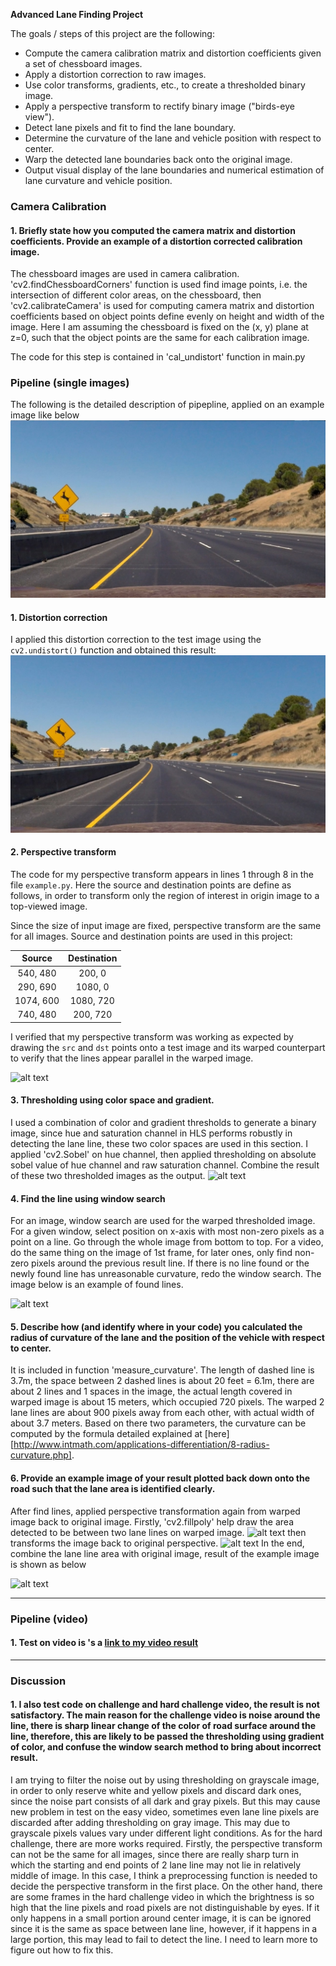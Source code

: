 **Advanced Lane Finding Project**

The goals / steps of this project are the following:

* Compute the camera calibration matrix and distortion coefficients given a set of chessboard images.
* Apply a distortion correction to raw images.
* Use color transforms, gradients, etc., to create a thresholded binary image.
* Apply a perspective transform to rectify binary image ("birds-eye view").
* Detect lane pixels and fit to find the lane boundary.
* Determine the curvature of the lane and vehicle position with respect to center.
* Warp the detected lane boundaries back onto the original image.
* Output visual display of the lane boundaries and numerical estimation of lane curvature and vehicle position.

[//]: # (Image References)

[image1]: ./output_images/undistorted_example.jpg "Undistorted"
[image2]: ./output_images/warped_example.jpg "Road Transformed"
[image3]: ./output_images/find_line_sample.jpg "Threshold"
[image4]: ./output_images/found_line_with_window.jpg "Find Line"
[image5]: ./output_images/colored_line_area.jpg "Draw area"
[image6]: ./output_images/warped_colored_line_area.jpg "Warp Draw area"
[image7]: ./output_images/result_example.jpg "Fit Visual"
[image8]: /output_images/test2.jpg
[video1]: ./project_video.mp4 "Video"
### Camera Calibration

#### 1. Briefly state how you computed the camera matrix and distortion coefficients. Provide an example of a distortion corrected calibration image.

The chessboard images are used in camera calibration. 'cv2.findChessboardCorners' function is used find image points, i.e. the intersection of different color areas, on the chessboard, then 'cv2.calibrateCamera' is used for computing camera matrix and distortion coefficients based on object points define evenly on height and width of the image. Here I am assuming the chessboard is fixed on the (x, y) plane at z=0, such that the object points are the same for each calibration image.

The code for this step is contained in 'cal_undistort' function in main.py



### Pipeline (single images)
The following is the detailed description of pipepline, applied on an example image like below
![alt text][image8]
#### 1. Distortion correction

I applied this distortion correction to the test image using the `cv2.undistort()` function and obtained this result: 
![alt text][image1]

#### 2. Perspective transform

The code for my perspective transform appears in lines 1 through 8 in the file `example.py`.  Here the source and destination points are define as follows, in order to transform only the region of interest in origin image to a top-viewed image. 
<!-- ```python
src = np.float32(
    [[(img_size[0] / 2) - 55, img_size[1] / 2 + 100],
    [((img_size[0] / 6) - 10), img_size[1]],
    [(img_size[0] * 5 / 6) + 60, img_size[1]],
    [(img_size[0] / 2 + 55), img_size[1] / 2 + 100]])
dst = np.float32(
    [[(img_size[0] / 4), 0],
    [(img_size[0] / 4), img_size[1]],
    [(img_size[0] * 3 / 4), img_size[1]],
    [(img_size[0] * 3 / 4), 0]])
```
 --> 
Since the size of input image are fixed, perspective transform are the same for all images. Source and destination points are used in this project:

| Source        | Destination   | 
|:-------------:|:-------------:| 
| 540, 480      | 200, 0        | 
| 290, 690      | 1080, 0       |
| 1074, 600     | 1080, 720     |
| 740, 480      | 200, 720      |

I verified that my perspective transform was working as expected by drawing the `src` and `dst` points onto a test image and its warped counterpart to verify that the lines appear parallel in the warped image.

![alt text][image2]
#### 3. Thresholding using color space and gradient.

I used a combination of color and gradient thresholds to generate a binary image, since hue and saturation channel in HLS performs robustly in detecting the lane line, these two color spaces are used in this section. I applied 'cv2.Sobel' on hue channel, then applied thresholding on absolute sobel value of hue channel and raw saturation channel. Combine the result of these two thresholded images as the output.
![alt text][image3]


#### 4. Find the line using window search
For an image, window search are used for the warped thresholded image. For a given window, select position on x-axis with most non-zero pixels as a point on a line. Go through the whole image from bottom to top.
For a video, do the same thing on the image of 1st frame, for later ones, only find non-zero pixels around the previous result line. If there is no line found or the newly found line has unreasonable curvature, redo the window search. The image below is an example of found lines.

![alt text][image4]

#### 5. Describe how (and identify where in your code) you calculated the radius of curvature of the lane and the position of the vehicle with respect to center.

It is included in function 'measure_curvature'. The length of dashed line is 3.7m, the space between 2 dashed lines is about 20 feet = 6.1m, there are about 2 lines and 1 spaces in the image, the actual length covered in warped image is about 15 meters, which occupied 720 pixels. The warped 2 lane lines are about 900 pixels away from each other, with actual width of about 3.7 meters. Based on there two parameters, the curvature can be computed by the formula detailed explained at [here][http://www.intmath.com/applications-differentiation/8-radius-curvature.php].

#### 6. Provide an example image of your result plotted back down onto the road such that the lane area is identified clearly.

After find lines, applied perspective transformation again from warped image back to original image. Firstly, 'cv2.fillpoly' help draw the area detected to be between two lane lines on warped image. 
![alt text][image5]
then transforms the image back to original perspective.
![alt text][image6]
In the end, combine the lane line area with original image, result of the example image is shown as below

![alt text][image7]

---

### Pipeline (video)

#### 1. Test on video is 's a [link to my video result](./outputproject_video.mp4)

---

### Discussion

#### 1. I also test code on challenge and hard challenge video, the result is not satisfactory. The main reason for the challenge video is noise around the line, there is sharp linear change of the color of road surface around the line, therefore, this are likely to be passed the thresholding using gradient of color, and confuse the window search method to bring about incorrect result. 
I am trying to filter the noise out by using thresholding on grayscale image, in order to only reserve white and yellow pixels and discard dark ones, since the noise part consists of all dark and gray pixels. But this may cause new problem in test on the easy video, sometimes even lane line pixels are discarded after adding thresholding on gray image. This may due to grayscale pixels values vary under different light conditions. 
As for the hard challenge, there are more works required. Firstly, the perspective transform can not be the same for all images, since there are really sharp turn in which the starting and end points of 2 lane line may not lie in relatively middle of image. In this case, I think a preprocessing function is needed to decide the perspective transform in the first place. 
On the other hand, there are some frames in the hard challenge video in which the brightness is so high that the line pixels and road pixels are not distinguishable by eyes. If it only happens in a small portion around center image, it is can be ignored since it is the same as space between lane line, however, if it happens in a large portion, this may lead to fail to detect the line. I need to learn more to figure out how to fix this.

